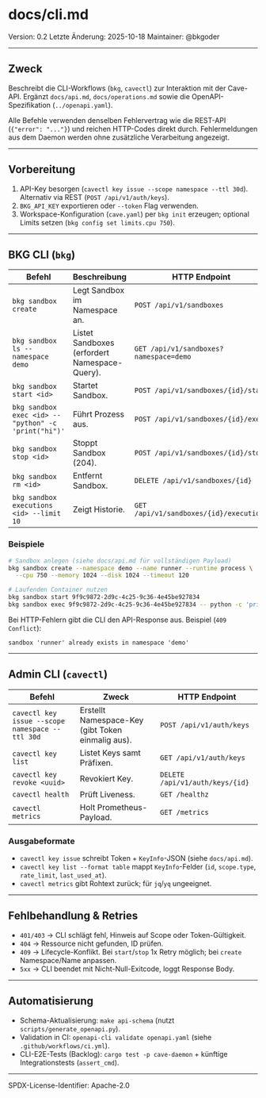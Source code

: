 # docs/cli.md

Version: 0.2
Letzte Änderung: 2025-10-18
Maintainer: @bkgoder

---

## Zweck
Beschreibt die CLI-Workflows (`bkg`, `cavectl`) zur Interaktion mit der Cave-API. Ergänzt `docs/api.md`, `docs/operations.md` sowie die OpenAPI-Spezifikation (`../openapi.yaml`).

Alle Befehle verwenden denselben Fehlervertrag wie die REST-API (`{"error": "..."}`) und reichen HTTP-Codes direkt durch. Fehlermeldungen aus dem Daemon werden ohne zusätzliche Verarbeitung angezeigt.

---

## Vorbereitung
1. API-Key besorgen (`cavectl key issue --scope namespace --ttl 30d`). Alternativ via REST (`POST /api/v1/auth/keys`).
2. `BKG_API_KEY` exportieren oder `--token` Flag verwenden.
3. Workspace-Konfiguration (`cave.yaml`) per `bkg init` erzeugen; optional Limits setzen (`bkg config set limits.cpu 750`).

---

## BKG CLI (`bkg`)

| Befehl | Beschreibung | HTTP Endpoint |
|--------|---------------|---------------|
| `bkg sandbox create` | Legt Sandbox im Namespace an. | `POST /api/v1/sandboxes` |
| `bkg sandbox ls --namespace demo` | Listet Sandboxes (erfordert Namespace-Query). | `GET /api/v1/sandboxes?namespace=demo` |
| `bkg sandbox start <id>` | Startet Sandbox. | `POST /api/v1/sandboxes/{id}/start` |
| `bkg sandbox exec <id> -- "python" -c 'print("hi")'` | Führt Prozess aus. | `POST /api/v1/sandboxes/{id}/exec` |
| `bkg sandbox stop <id>` | Stoppt Sandbox (204). | `POST /api/v1/sandboxes/{id}/stop` |
| `bkg sandbox rm <id>` | Entfernt Sandbox. | `DELETE /api/v1/sandboxes/{id}` |
| `bkg sandbox executions <id> --limit 10` | Zeigt Historie. | `GET /api/v1/sandboxes/{id}/executions` |

### Beispiele

```bash
# Sandbox anlegen (siehe docs/api.md für vollständigen Payload)
bkg sandbox create --namespace demo --name runner --runtime process \
  --cpu 750 --memory 1024 --disk 1024 --timeout 120

# Laufenden Container nutzen
bkg sandbox start 9f9c9872-2d9c-4c25-9c36-4e45be927834
bkg sandbox exec 9f9c9872-2d9c-4c25-9c36-4e45be927834 -- python -c 'print("hello")'
```

Bei HTTP-Fehlern gibt die CLI den API-Response aus. Beispiel (`409 Conflict`):

```text
sandbox 'runner' already exists in namespace 'demo'
```

---

## Admin CLI (`cavectl`)

| Befehl | Zweck | HTTP Endpoint |
|--------|-------|---------------|
| `cavectl key issue --scope namespace --ttl 30d` | Erstellt Namespace-Key (gibt Token einmalig aus). | `POST /api/v1/auth/keys` |
| `cavectl key list` | Listet Keys samt Präfixen. | `GET /api/v1/auth/keys` |
| `cavectl key revoke <uuid>` | Revokiert Key. | `DELETE /api/v1/auth/keys/{id}` |
| `cavectl health` | Prüft Liveness. | `GET /healthz` |
| `cavectl metrics` | Holt Prometheus-Payload. | `GET /metrics` |

### Ausgabeformate
- `cavectl key issue` schreibt Token + `KeyInfo`-JSON (siehe `docs/api.md`).
- `cavectl key list --format table` mappt `KeyInfo`-Felder (`id`, `scope.type`, `rate_limit`, `last_used_at`).
- `cavectl metrics` gibt Rohtext zurück; für `jq`/`yq` ungeeignet.

---

## Fehlbehandlung & Retries
- `401/403` → CLI schlägt fehl, Hinweis auf Scope oder Token-Gültigkeit.
- `404` → Ressource nicht gefunden, ID prüfen.
- `409` → Lifecycle-Konflikt. Bei `start`/`stop` 1x Retry möglich; bei `create` Namespace/Name anpassen.
- `5xx` → CLI beendet mit Nicht-Null-Exitcode, loggt Response Body.

---

## Automatisierung
- Schema-Aktualisierung: `make api-schema` (nutzt `scripts/generate_openapi.py`).
- Validation in CI: `openapi-cli validate openapi.yaml` (siehe `.github/workflows/ci.yml`).
- CLI-E2E-Tests (Backlog): `cargo test -p cave-daemon` + künftige Integrationstests (`assert_cmd`).

---

SPDX-License-Identifier: Apache-2.0
